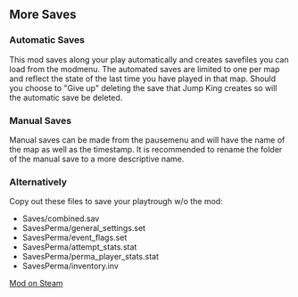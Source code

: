 ## More Saves

### Automatic Saves
This mod saves along your play automatically and creates savefiles you can load from the modmenu.
The automated saves are limited to one per map and reflect the state of the last time you have played in that map.
Should you choose to "Give up" deleting the save that Jump King creates so will the automatic save be deleted.

### Manual Saves
Manual saves can be made from the pausemenu and will have the name of the map as well as the timestamp.
It is recommended to rename the folder of the manual save to a more descriptive name.

### Alternatively
Copy out these files to save your playtrough w/o the mod:
- Saves/combined.sav
- SavesPerma/general_settings.set
- SavesPerma/event_flags.set
- SavesPerma/attempt_stats.stat
- SavesPerma/perma_player_stats.stat
- SavesPerma/inventory.inv

[Mod on Steam](https://steamcommunity.com/sharedfiles/filedetails/?id=3239040787)
